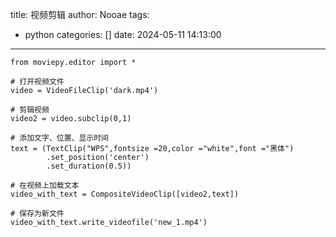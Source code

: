 title: 视频剪辑
author: Nooae
tags:
  - python
categories: []
date: 2024-05-11 14:13:00
---
~~~
from moviepy.editor import *

# 打开视频文件
video = VideoFileClip('dark.mp4')

# 剪辑视频
video2 = video.subclip(0,1)

# 添加文字、位置、显示时间
text = (TextClip("WPS",fontsize =20,color ="white",font ="黑体")
        .set_position('center')
        .set_duration(0.5))
        
# 在视频上加载文本
video_with_text = CompositeVideoClip([video2,text])

# 保存为新文件
video_with_text.write_videofile('new_1.mp4')
~~~